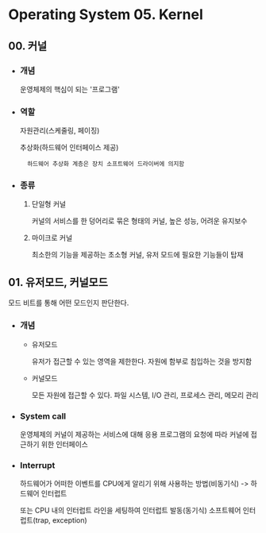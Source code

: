 # Operating System 05. Kernel

## 00. 커널

- ### 개념

  운영체제의 핵심이 되는 '프로그램'

- ### 역할

  자원관리(스케줄링, 페이징)

  추상화(하드웨어 인터페이스 제공)

        하드웨어 추상화 계층은 장치 소프트웨어 드라이버에 의지함

- ### 종류

  1. 단일형 커널

     커널의 서비스를 한 덩어리로 묶은 형태의 커널, 높은 성능, 어려운 유지보수

  2. 마이크로 커널

     최소한의 기능을 제공하는 초소형 커널, 유저 모드에 필요한 기능들이 탑재

## 01. 유저모드, 커널모드

모드 비트를 통해 어떤 모드인지 판단한다.

- ### 개념

  - 유저모드

    유저가 접근할 수 있는 영역을 제한한다. 자원에 함부로 침입하는 것을 방지함

  - 커널모드

    모든 자원에 접근할 수 있다. 파일 시스템, I/O 관리, 프로세스 관리, 메모리 관리

- ### System call

  운영체제의 커널이 제공하는 서비스에 대해 응용 프로그램의 요청에 따라 커널에 접근하기 위한 인터페이스

- ### Interrupt

  하드웨어가 어떠한 이벤트를 CPU에게 알리기 위해 사용하는 방법(비동기식) -> 하드웨어 인터럽트

  또는 CPU 내의 인터럽트 라인을 세팅하여 인터럽트 발동(동기식) 소프트웨어 인터럽트(trap, exception)
